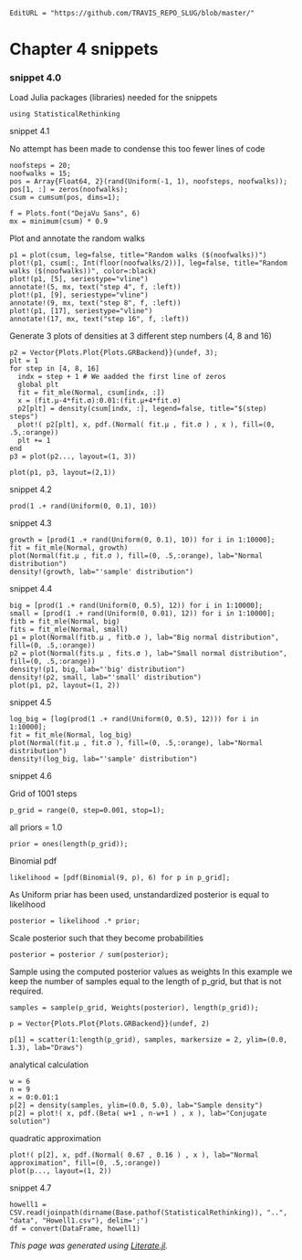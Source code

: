 ```@meta
EditURL = "https://github.com/TRAVIS_REPO_SLUG/blob/master/"
```

# Chapter 4 snippets

### snippet 4.0

Load Julia packages (libraries) needed  for the snippets

```@example snippets04.1
using StatisticalRethinking
```

snippet 4.1

No attempt has been made to condense this too fewer lines of code

```@example snippets04.1
noofsteps = 20;
noofwalks = 15;
pos = Array{Float64, 2}(rand(Uniform(-1, 1), noofsteps, noofwalks));
pos[1, :] = zeros(noofwalks);
csum = cumsum(pos, dims=1);

f = Plots.font("DejaVu Sans", 6)
mx = minimum(csum) * 0.9
```

Plot and annotate the random walks

```@example snippets04.1
p1 = plot(csum, leg=false, title="Random walks ($(noofwalks))")
plot!(p1, csum[:, Int(floor(noofwalks/2))], leg=false, title="Random walks ($(noofwalks))", color=:black)
plot!(p1, [5], seriestype="vline")
annotate!(5, mx, text("step 4", f, :left))
plot!(p1, [9], seriestype="vline")
annotate!(9, mx, text("step 8", f, :left))
plot!(p1, [17], seriestype="vline")
annotate!(17, mx, text("step 16", f, :left))
```

Generate 3 plots of densities at 3 different step numbers (4, 8 and 16)

```@example snippets04.1
p2 = Vector{Plots.Plot{Plots.GRBackend}}(undef, 3);
plt = 1
for step in [4, 8, 16]
  indx = step + 1 # We aadded the first line of zeros
  global plt
  fit = fit_mle(Normal, csum[indx, :])
  x = (fit.μ-4*fit.σ):0.01:(fit.μ+4*fit.σ)
  p2[plt] = density(csum[indx, :], legend=false, title="$(step) steps")
  plot!( p2[plt], x, pdf.(Normal( fit.μ , fit.σ ) , x ), fill=(0, .5,:orange))
  plt += 1
end
p3 = plot(p2..., layout=(1, 3))

plot(p1, p3, layout=(2,1))
```

snippet 4.2

```@example snippets04.1
prod(1 .+ rand(Uniform(0, 0.1), 10))
```

snippet 4.3

```@example snippets04.1
growth = [prod(1 .+ rand(Uniform(0, 0.1), 10)) for i in 1:10000];
fit = fit_mle(Normal, growth)
plot(Normal(fit.μ , fit.σ ), fill=(0, .5,:orange), lab="Normal distribution")
density!(growth, lab="'sample' distribution")
```

snippet 4.4

```@example snippets04.1
big = [prod(1 .+ rand(Uniform(0, 0.5), 12)) for i in 1:10000];
small = [prod(1 .+ rand(Uniform(0, 0.01), 12)) for i in 1:10000];
fitb = fit_mle(Normal, big)
fits = fit_mle(Normal, small)
p1 = plot(Normal(fitb.μ , fitb.σ ), lab="Big normal distribution", fill=(0, .5,:orange))
p2 = plot(Normal(fits.μ , fits.σ ), lab="Small normal distribution", fill=(0, .5,:orange))
density!(p1, big, lab="'big' distribution")
density!(p2, small, lab="'small' distribution")
plot(p1, p2, layout=(1, 2))
```

snippet 4.5

```@example snippets04.1
log_big = [log(prod(1 .+ rand(Uniform(0, 0.5), 12))) for i in 1:10000];
fit = fit_mle(Normal, log_big)
plot(Normal(fit.μ , fit.σ ), fill=(0, .5,:orange), lab="Normal distribution")
density!(log_big, lab="'sample' distribution")
```

snippet 4.6

Grid of 1001 steps

```@example snippets04.1
p_grid = range(0, step=0.001, stop=1);
```

all priors = 1.0

```@example snippets04.1
prior = ones(length(p_grid));
```

Binomial pdf

```@example snippets04.1
likelihood = [pdf(Binomial(9, p), 6) for p in p_grid];
```

As Uniform priar has been used, unstandardized posterior is equal to likelihood

```@example snippets04.1
posterior = likelihood .* prior;
```

Scale posterior such that they become probabilities

```@example snippets04.1
posterior = posterior / sum(posterior);
```

Sample using the computed posterior values as weights
In this example we keep the number of samples equal to the length of p_grid,
but that is not required.

```@example snippets04.1
samples = sample(p_grid, Weights(posterior), length(p_grid));

p = Vector{Plots.Plot{Plots.GRBackend}}(undef, 2)

p[1] = scatter(1:length(p_grid), samples, markersize = 2, ylim=(0.0, 1.3), lab="Draws")
```

analytical calculation

```@example snippets04.1
w = 6
n = 9
x = 0:0.01:1
p[2] = density(samples, ylim=(0.0, 5.0), lab="Sample density")
p[2] = plot!( x, pdf.(Beta( w+1 , n-w+1 ) , x ), lab="Conjugate solution")
```

quadratic approximation

```@example snippets04.1
plot!( p[2], x, pdf.(Normal( 0.67 , 0.16 ) , x ), lab="Normal approximation", fill=(0, .5,:orange))
plot(p..., layout=(1, 2))
```

snippet 4.7

```@example snippets04.1
howell1 = CSV.read(joinpath(dirname(Base.pathof(StatisticalRethinking)), "..", "data", "Howell1.csv"), delim=';')
df = convert(DataFrame, howell1)
```

*This page was generated using [Literate.jl](https://github.com/fredrikekre/Literate.jl).*

